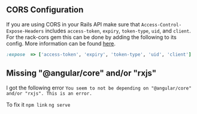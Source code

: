 ## CORS Configuration
If you are using CORS in your Rails API make sure that `Access-Control-Expose-Headers` includes `access-token`, `expiry`, `token-type`, `uid`, and `client`.
For the rack-cors gem this can be done by adding the following to its config.
More information can be found [here](https://github.com/lynndylanhurley/devise_token_auth#cors).
    
```ruby
:expose  => ['access-token', 'expiry', 'token-type', 'uid', 'client']
```

## Missing "@angular/core" and/or "rxjs"

I got the following error
`You seem to not be depending on "@angular/core" and/or "rxjs". This is an error.`

To fix it
`npm link`
`ng serve`
